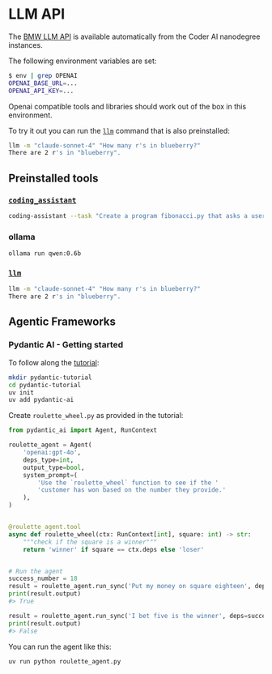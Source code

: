# LLM API

The [BMW LLM API](https://pages.atc-github.azure.cloud.bmw/Data-Transformation-AI/llm-api/getting_started/introduction/) is available automatically from the Coder AI nanodegree instances.

The following environment variables are set:

```bash
$ env | grep OPENAI
OPENAI_BASE_URL=...
OPENAI_API_KEY=...
```

Openai compatible tools and libraries should work out of the box in this environment.

To try it out you can run the [`llm`](https://llm.datasette.io/en/stable/index.html) command that is also preinstalled:

```bash
llm -m "claude-sonnet-4" "How many r's in blueberry?"
There are 2 r's in "blueberry".
```

## Preinstalled tools

### [`coding_assistant`](https://github.com/msc94/coding_assistant)

```bash
coding-assistant --task "Create a program fibonacci.py that asks a user and calculates N numbers."
```

### ollama

```bash
ollama run qwen:0.6b
```

### [`llm`](https://llm.datasette.io/en/stable/index.html)

```bash
llm -m "claude-sonnet-4" "How many r's in blueberry?"
There are 2 r's in "blueberry".
```

## Agentic Frameworks

### Pydantic AI - Getting started

To follow along the [tutorial](https://ai.pydantic.dev/agents/):

```bash
mkdir pydantic-tutorial
cd pydantic-tutorial
uv init
uv add pydantic-ai
```

Create `roulette_wheel.py` as provided in the tutorial:

```python
from pydantic_ai import Agent, RunContext

roulette_agent = Agent(  
    'openai:gpt-4o',
    deps_type=int,
    output_type=bool,
    system_prompt=(
        'Use the `roulette_wheel` function to see if the '
        'customer has won based on the number they provide.'
    ),
)


@roulette_agent.tool
async def roulette_wheel(ctx: RunContext[int], square: int) -> str:  
    """check if the square is a winner"""
    return 'winner' if square == ctx.deps else 'loser'


# Run the agent
success_number = 18  
result = roulette_agent.run_sync('Put my money on square eighteen', deps=success_number)
print(result.output)  
#> True

result = roulette_agent.run_sync('I bet five is the winner', deps=success_number)
print(result.output)
#> False
```

You can run the agent like this:

```bash
uv run python roulette_agent.py
```
